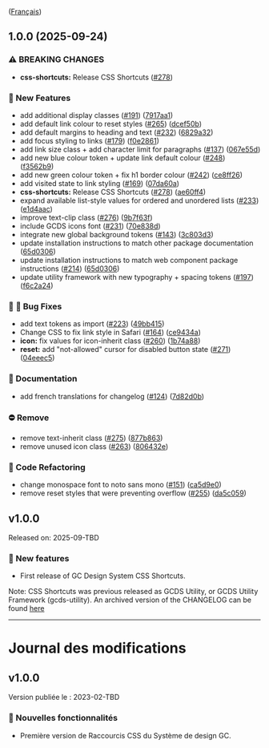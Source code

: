 ([Français](#journal-des-modifications))

## 1.0.0 (2025-09-24)


### ⚠ BREAKING CHANGES

* **css-shortcuts:** Release CSS Shortcuts ([#278](https://github.com/cds-snc/gcds-css-shortcuts/issues/278))

### :rocket: New Features

* add additional display classes ([#191](https://github.com/cds-snc/gcds-css-shortcuts/issues/191)) ([7917aa1](https://github.com/cds-snc/gcds-css-shortcuts/commit/7917aa1515cb05ef05dc64044775aa7e983f5c5f))
* add default link colour to reset styles ([#265](https://github.com/cds-snc/gcds-css-shortcuts/issues/265)) ([dcef50b](https://github.com/cds-snc/gcds-css-shortcuts/commit/dcef50b43fdab315e1eebe152c865d36ef05fe2d))
* add default margins to heading and text ([#232](https://github.com/cds-snc/gcds-css-shortcuts/issues/232)) ([6829a32](https://github.com/cds-snc/gcds-css-shortcuts/commit/6829a32c0dd2db11a07f00755343dc0863a03ab3))
* add focus styling to links ([#179](https://github.com/cds-snc/gcds-css-shortcuts/issues/179)) ([f0e2861](https://github.com/cds-snc/gcds-css-shortcuts/commit/f0e2861b50657aeea20731550b75ae76f7c323c6))
* add link size class + add character limit for paragraphs ([#137](https://github.com/cds-snc/gcds-css-shortcuts/issues/137)) ([067e55d](https://github.com/cds-snc/gcds-css-shortcuts/commit/067e55d0df077fa30b1bfce6787a048517712afe))
* add new blue colour token + update link default colour ([#248](https://github.com/cds-snc/gcds-css-shortcuts/issues/248)) ([f3562b9](https://github.com/cds-snc/gcds-css-shortcuts/commit/f3562b94f8fcf129147c07765b3edc83592ec2ca))
* add new green colour token + fix h1 border colour ([#242](https://github.com/cds-snc/gcds-css-shortcuts/issues/242)) ([ce8ff26](https://github.com/cds-snc/gcds-css-shortcuts/commit/ce8ff266fd593e714a8a9909ca67c1f221f1f995))
* add visited state to link styling ([#169](https://github.com/cds-snc/gcds-css-shortcuts/issues/169)) ([07da60a](https://github.com/cds-snc/gcds-css-shortcuts/commit/07da60af16c091e51b25a75a361831d18cfa3781))
* **css-shortcuts:** Release CSS Shortcuts ([#278](https://github.com/cds-snc/gcds-css-shortcuts/issues/278)) ([ae60ff4](https://github.com/cds-snc/gcds-css-shortcuts/commit/ae60ff4bf84a33e5ef9495aabf5a71214b974148))
* expand available list-style values for ordered and unordered lists ([#233](https://github.com/cds-snc/gcds-css-shortcuts/issues/233)) ([e1d4aac](https://github.com/cds-snc/gcds-css-shortcuts/commit/e1d4aac904bb39024c36df5e4150931acbe149b0))
* improve text-clip class ([#276](https://github.com/cds-snc/gcds-css-shortcuts/issues/276)) ([9b7f63f](https://github.com/cds-snc/gcds-css-shortcuts/commit/9b7f63f8e062a839f5ba0f938d7c8d9f855a7f9a))
* include GCDS icons font ([#231](https://github.com/cds-snc/gcds-css-shortcuts/issues/231)) ([70e838d](https://github.com/cds-snc/gcds-css-shortcuts/commit/70e838d5286b28d6df3c50968f9af44045905e79))
* integrate new global background tokens ([#143](https://github.com/cds-snc/gcds-css-shortcuts/issues/143)) ([3c803d3](https://github.com/cds-snc/gcds-css-shortcuts/commit/3c803d3b08bce0c020573d7865b66a523141e27a))
* update installation instructions to match other package documentation ([65d0306](https://github.com/cds-snc/gcds-css-shortcuts/commit/65d0306968210ad91c399d91cdbcecb447343d68))
* update installation instructions to match web component package instructions ([#214](https://github.com/cds-snc/gcds-css-shortcuts/issues/214)) ([65d0306](https://github.com/cds-snc/gcds-css-shortcuts/commit/65d0306968210ad91c399d91cdbcecb447343d68))
* update utility framework with new typography + spacing tokens ([#197](https://github.com/cds-snc/gcds-css-shortcuts/issues/197)) ([f6c2a24](https://github.com/cds-snc/gcds-css-shortcuts/commit/f6c2a248547be78cb800fbb5770de99e457d8e30))


### :bug: :wrench: Bug Fixes

* add text tokens as import ([#223](https://github.com/cds-snc/gcds-css-shortcuts/issues/223)) ([49bb415](https://github.com/cds-snc/gcds-css-shortcuts/commit/49bb415658cb8301621f4b73c61747ae124cb9de))
* Change CSS to fix link style in Safari ([#164](https://github.com/cds-snc/gcds-css-shortcuts/issues/164)) ([ce9434a](https://github.com/cds-snc/gcds-css-shortcuts/commit/ce9434a3db11a9f3e9d3949f40f5079ee9e798f4))
* **icon:** fix values for icon-inherit class ([#260](https://github.com/cds-snc/gcds-css-shortcuts/issues/260)) ([1b74a88](https://github.com/cds-snc/gcds-css-shortcuts/commit/1b74a8883fa7f801dcb3a8db1d80b43fc35f2c83))
* **reset:** add "not-allowed" cursor for disabled button state ([#271](https://github.com/cds-snc/gcds-css-shortcuts/issues/271)) ([04eeec5](https://github.com/cds-snc/gcds-css-shortcuts/commit/04eeec5bd42351598e2b5cf2665863014b7c67ed))


### :pencil: Documentation

* add french translations for changelog ([#124](https://github.com/cds-snc/gcds-css-shortcuts/issues/124)) ([7d82d0b](https://github.com/cds-snc/gcds-css-shortcuts/commit/7d82d0b3ed98e5781046ff0b30144f71943cab1b))


### :no_entry: Remove

* remove text-inherit class ([#275](https://github.com/cds-snc/gcds-css-shortcuts/issues/275)) ([877b863](https://github.com/cds-snc/gcds-css-shortcuts/commit/877b86319e8039b6c18029a1fe2026267017333f))
* remove unused icon class ([#263](https://github.com/cds-snc/gcds-css-shortcuts/issues/263)) ([806432e](https://github.com/cds-snc/gcds-css-shortcuts/commit/806432eaf4bb7e7a34be1634f8f9f503c7a34e49))


### :arrows_counterclockwise: Code Refactoring

* change monospace font to noto sans mono ([#151](https://github.com/cds-snc/gcds-css-shortcuts/issues/151)) ([ca5d9e0](https://github.com/cds-snc/gcds-css-shortcuts/commit/ca5d9e0c79ce49f410d12578d567e138939f62e7))
* remove reset styles that were preventing overflow ([#255](https://github.com/cds-snc/gcds-css-shortcuts/issues/255)) ([da5c059](https://github.com/cds-snc/gcds-css-shortcuts/commit/da5c05955dbaa3fe396cb8e85529c46d95ebe947))

## v1.0.0

Released on: 2025-09-TBD

### :rocket: New features

- First release of GC Design System CSS Shortcuts. 

Note: CSS Shortcuts was previous released as GCDS Utility, or GCDS Utility Framework (gcds-utility). An archived version of the CHANGELOG can be found [here](archived/CHANGELOG-UTILITY.md)

---

# Journal des modifications

## v1.0.0

Version publiée le : 2023-02-TBD

### :rocket: Nouvelles fonctionnalités

- Première version de Raccourcis CSS du Système de design GC.
